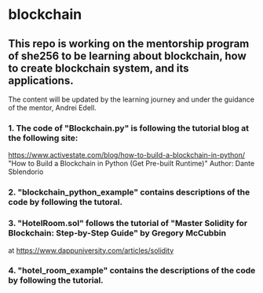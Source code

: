 # blockchain
## This repo is working on the mentorship program of she256 to be learning about blockchain, how to create blockchain system, and its applications. 
The content will be updated by the learning journey and under the guidance of the mentor, Andrei Edell.

### 1. The code of "Blockchain.py" is following the tutorial blog at the following site:
https://www.activestate.com/blog/how-to-build-a-blockchain-in-python/
"How to Build a Blockchain in Python (Get Pre-built Runtime)"
Author: Dante Sblendorio

### 2. "blockchain_python_example" contains descriptions of the code by following the tutoral.

### 3. "HotelRoom.sol" follows the tutorial of "Master Solidity for Blockchain: Step-by-Step Guide" by Gregory McCubbin
at https://www.dappuniversity.com/articles/solidity

### 4. "hotel_room_example" contains the descriptions of the code by following the tutorial.

